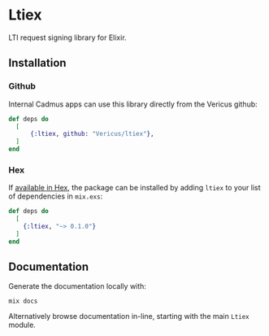 # Ltiex

LTI request signing library for Elixir.

## Installation

### Github

Internal Cadmus apps can use this library directly from the Vericus github:

```elixir
def deps do
  [
      {:ltiex, github: "Vericus/ltiex"},
  ]
end
```

### Hex

If [available in Hex](https://hex.pm/docs/publish), the package can be installed
by adding `ltiex` to your list of dependencies in `mix.exs`:

```elixir
def deps do
  [
    {:ltiex, "~> 0.1.0"}
  ]
end
```

## Documentation

Generate the documentation locally with:

    mix docs

Alternatively browse documentation in-line, starting with the main `Ltiex` module.
